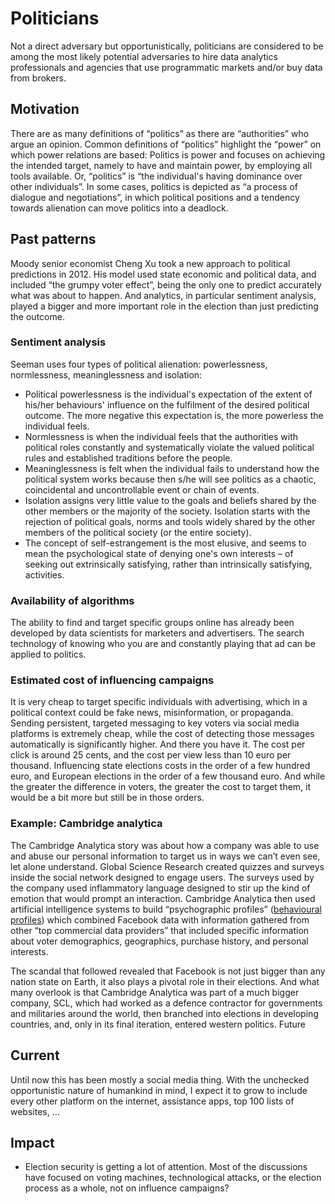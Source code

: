 # Politicians

Not a direct adversary but opportunistically, politicians are considered to be among the most likely potential adversaries to hire data analytics professionals and agencies that use programmatic markets and/or buy data from brokers.

## Motivation

There are as many definitions of “politics” as there are “authorities” who argue an opinion. Common definitions of “politics” highlight the “power” on which power relations are based: Politics is power and focuses on achieving the intended target, namely to have and maintain power, by employing all tools available. Or, “politics” is “the individual's having dominance over other individuals”. In some cases, politics is depicted as “a process of dialogue and negotiations”, in which political positions and a tendency towards alienation can move politics into a deadlock. 

## Past patterns

Moody senior economist Cheng Xu took a new approach to political predictions in 2012. His model used state economic and political data, and included “the grumpy voter effect”, being the only one to predict accurately what was about to happen. And analytics, in particular sentiment analysis, played a bigger and more important role in the election than just predicting the outcome.

### Sentiment analysis
Seeman uses four types of political alienation: powerlessness, normlessness, meaninglessness and isolation:

* Political powerlessness is the individual's expectation of the extent of his/her behaviours' influence on the fulfilment of the desired political outcome. The more negative this expectation is, the more powerless the individual feels.
* Normlessness is when the individual feels that the authorities with political roles constantly and systematically violate the valued political rules and established traditions before the people.
* Meaninglessness is felt when the individual fails to understand how the political system works because then s/he will see politics as a chaotic, coincidental and uncontrollable event or chain of events.
* Isolation assigns very little value to the goals and beliefs shared by the other members or the majority of the society. Isolation starts with the rejection of political goals, norms and tools widely shared by the other members of the political society (or the entire society).
* The concept of self-estrangement is the most elusive, and seems to mean the psychological state of denying one's own interests – of seeking out extrinsically satisfying, rather than intrinsically satisfying, activities.

### Availability of algorithms

The ability to find and target specific groups online has already been developed by data scientists for marketers and advertisers. The search technology of knowing who you are and constantly playing that ad can be applied to politics.

### Estimated cost of influencing campaigns

It is very cheap to target specific individuals with advertising, which in a political context could be fake news, misinformation, or propaganda. Sending persistent, targeted messaging to key voters via social media platforms is extremely cheap, while the cost of detecting those messages automatically is significantly higher. And there you have it. The cost per click is around 25 cents, and the cost per view less than 10 euro per thousand. Influencing state elections costs in the order of a few hundred euro, and European elections in the order of a few thousand euro. And while the greater the difference in voters, the greater the cost to target them, it would be a bit more but still be in those orders.

### Example: Cambridge analytica

The Cambridge Analytica story was about how a company was able to use and abuse our personal information to target us in ways we can’t even see, let alone understand. Global Science Research created quizzes and surveys inside the social network designed to engage users. The surveys used by the company used inflammatory language designed to stir up the kind of emotion that would prompt an interaction. Cambridge Analytica then used artificial intelligence systems to build “psychographic profiles” ([behavioural profiles](da/assistive-technologies/Behavioural-analysis.md)) which combined Facebook data with information gathered from other “top commercial data providers” that included specific information about voter demographics, geographics, purchase history, and personal interests.

The scandal that followed revealed that Facebook is not just bigger than any nation state on Earth, it also plays a pivotal role in their elections. And what many overlook is that Cambridge Analytica was part of a much bigger company, SCL, which had worked as a defence contractor for governments and militaries around the world, then branched into elections in developing countries, and, only in its final iteration, entered western politics.
Future

## Current
Until now this has been mostly a social media thing. With the unchecked opportunistic nature of humankind in mind, I expect it to grow to include every other platform on the internet, assistance apps, top 100 lists of websites, …

## Impact
* Election security is getting a lot of attention. Most of the discussions have focused on voting machines, technological attacks, or the election process as a whole, not on influence campaigns?

